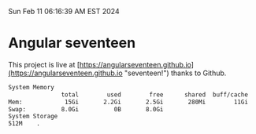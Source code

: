 Sun Feb 11 06:16:39 AM EST 2024

# Angular seventeen


This project is live at [https://angularseventeen.github.io](https://angularseventeen.github.io "seventeen!") thanks to Github.

```bash
System Memory
               total        used        free      shared  buff/cache   available
Mem:            15Gi       2.2Gi       2.5Gi       280Mi        11Gi        13Gi
Swap:          8.0Gi          0B       8.0Gi
System Storage
512M	.
```
